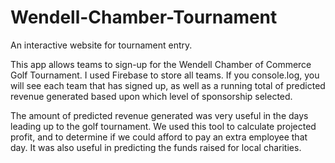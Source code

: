 # Wendell-Chamber-Tournament
An interactive website for tournament entry.

This app allows teams to sign-up for the Wendell Chamber of Commerce Golf Tournament.  I used Firebase to store all teams.  If you console.log, you will see each team that has signed up, as well as a running total of predicted revenue generated based upon which level of sponsorship selected.

The amount of predicted revenue generated was very useful in the days leading up to the golf tournament.  We used this tool to calculate projected profit, and to determine if we could afford to pay an extra employee that day.  It was also useful in predicting the funds raised for local charities.  
